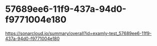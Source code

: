 # 57689ee6-11f9-437a-94d0-f9771004e180
https://sonarcloud.io/summary/overall?id=examly-test_57689ee6-11f9-437a-94d0-f9771004e180
